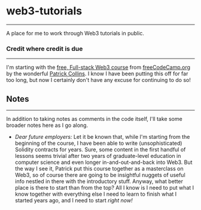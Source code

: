# web3-tutorials

---
A place for me to work through Web3 tutorials in public. 


### Credit where credit is due

---
I'm starting with the [free, Full-stack Web3 course](https://github.com/smartcontractkit/full-blockchain-solidity-course-js) 
from [freeCodeCamp.org](freecodecamp.org) by the wonderful [Patrick Collins](https://github.com/PatrickAlphaC).
I know I have been putting this off for far too long, but now I certainly don't have any excuse for continuing to do so!


## Notes

---

In addition to taking notes as comments in the code itself, I'll take some broader notes here as I go along.

- _Dear future employers:_ Let it be known that, while I'm starting from the beginning of the course, I have been able 
to write (unsophisticated) Solidity contracts for years. Sure, some content in the first handful of lessons seems 
trivial after two years of graduate-level education in computer science and even longer in-and-out-and-back into Web3.
But the way I see it, Patrick put this course together as a masterclass on Web3, so of course there are going to be
insightful nuggets of useful info nestled in there with the introductory stuff. Anyway, what better place is there to 
start than from the top? All I know is I need to put what I know together with everything else I need to learn to finish
what I started years ago, and I need to start _right now!_
